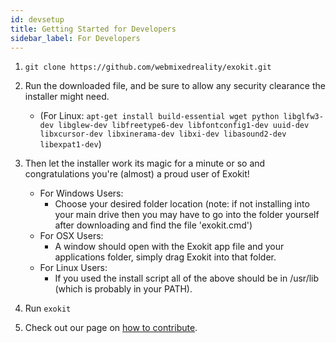 ```yaml
---
id: devsetup 
title: Getting Started for Developers 
sidebar_label: For Developers 
---
```



1. `git clone https://github.com/webmixedreality/exokit.git`

2. Run the downloaded file, and be sure to allow any security clearance the installer might need. 
	* (For Linux: `apt-get install build-essential wget python libglfw3-dev libglew-dev libfreetype6-dev libfontconfig1-dev uuid-dev libxcursor-dev libxinerama-dev libxi-dev libasound2-dev libexpat1-dev`)

3. Then let the installer work its magic for a minute or so and congratulations you're (almost) a proud user of Exokit!
	* For Windows Users: 
		* Choose your desired folder location (note: if not installing into your main drive then you may have to go into the folder yourself after downloading and find the file 'exokit.cmd')
	* For OSX Users: 
		* A window should open with the Exokit app file and your applications folder, simply drag Exokit into that folder.
	* For Linux Users: 
		* If you used the install script all of the above should be in /usr/lib (which is probably in your PATH). 

4. Run `exokit`

5. Check out our page on [how to contribute](contribute.md).
